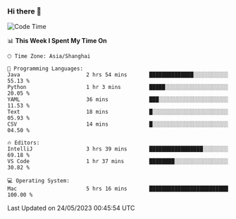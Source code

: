 ### Hi there 👋


<!--START_SECTION:waka-->
![Code Time](http://img.shields.io/badge/Code%20Time-1%2C140%20hrs%2040%20mins-blue)

📊 **This Week I Spent My Time On** 

```text
🕑︎ Time Zone: Asia/Shanghai

💬 Programming Languages: 
Java                     2 hrs 54 mins       ██████████████░░░░░░░░░░░   55.13 % 
Python                   1 hr 3 mins         █████░░░░░░░░░░░░░░░░░░░░   20.05 % 
YAML                     36 mins             ███░░░░░░░░░░░░░░░░░░░░░░   11.53 % 
Text                     18 mins             █░░░░░░░░░░░░░░░░░░░░░░░░   05.93 % 
CSV                      14 mins             █░░░░░░░░░░░░░░░░░░░░░░░░   04.50 % 

🔥 Editors: 
IntelliJ                 3 hrs 39 mins       █████████████████░░░░░░░░   69.18 % 
VS Code                  1 hr 37 mins        ████████░░░░░░░░░░░░░░░░░   30.82 % 

💻 Operating System: 
Mac                      5 hrs 16 mins       █████████████████████████   100.00 % 
```


 Last Updated on 24/05/2023 00:45:54 UTC
<!--END_SECTION:waka-->

<!--
**SillyPasty/SillyPasty** is a ✨ _special_ ✨ repository because its `README.md` (this file) appears on your GitHub profile.

Here are some ideas to get you started:

- 🔭 I’m currently working on ...
- 🌱 I’m currently learning ...
- 👯 I’m looking to collaborate on ...
- 🤔 I’m looking for help with ...
- 💬 Ask me about ...
- 📫 How to reach me: ...
- 😄 Pronouns: ...
- ⚡ Fun fact: ...
-->


